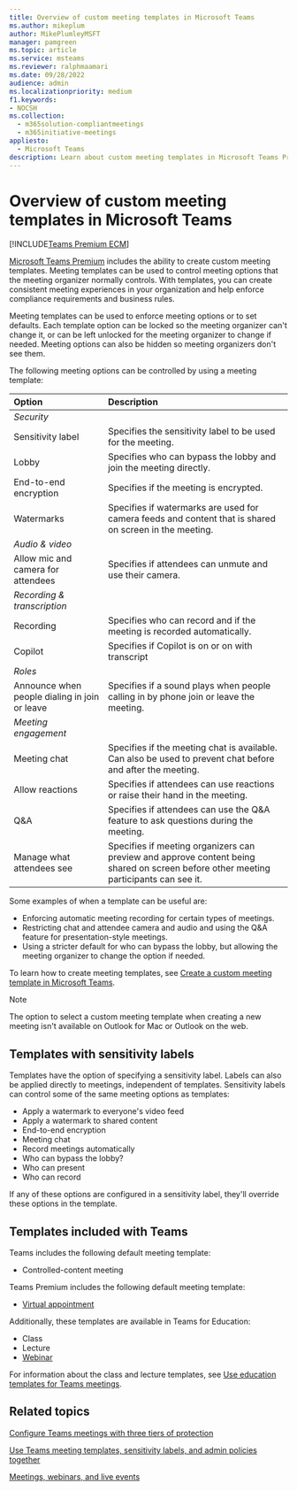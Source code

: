 ```yaml
---
title: Overview of custom meeting templates in Microsoft Teams
ms.author: mikeplum
author: MikePlumleyMSFT
manager: pamgreen
ms.topic: article
ms.service: msteams
ms.reviewer: ralphmaamari
ms.date: 09/28/2022
audience: admin
ms.localizationpriority: medium
f1.keywords:
- NOCSH
ms.collection: 
  - m365solution-compliantmeetings
  - m365initiative-meetings
appliesto: 
  - Microsoft Teams
description: Learn about custom meeting templates in Microsoft Teams Premium.
---
```


# Overview of custom meeting templates in Microsoft Teams

[!INCLUDE[Teams Premium ECM](includes/teams-premium-ecm.md)]

[Microsoft Teams Premium](enhanced-teams-experience.md) includes the ability to create custom meeting templates. Meeting templates can be used to control meeting options that the meeting organizer normally controls. With templates, you can create consistent meeting experiences in your organization and help enforce compliance requirements and business rules.

Meeting templates can be used to enforce meeting options or to set defaults. Each template option can be locked so the meeting organizer can't change it, or can be left unlocked for the meeting organizer to change if needed. Meeting options can also be hidden so meeting organizers don't see them.

The following meeting options can be controlled by using a meeting template:

|Option|Description|
|:------|:----------|
|*Security*||
|Sensitivity label|Specifies the sensitivity label to be used for the meeting.|
|Lobby|Specifies who can bypass the lobby and join the meeting directly.|
|End-to-end encryption|Specifies if the meeting is encrypted.|
|Watermarks|Specifies if watermarks are used for camera feeds and content that is shared on screen in the meeting.|
|*Audio & video*||
|Allow mic and camera for attendees|Specifies if attendees can unmute and use their camera.|
|*Recording & transcription*||
|Recording|Specifies who can record and if the meeting is recorded automatically.|
|Copilot|Specifies if Copilot is on or on with transcript|
|*Roles*||
|Announce when people dialing in join or leave|Specifies if a sound plays when people calling in by phone join or leave the meeting.|
|*Meeting engagement*||
|Meeting chat|Specifies if the meeting chat is available. Can also be used to prevent chat before and after the meeting.|
|Allow reactions|Specifies if attendees can use reactions or raise their hand in the meeting.|
|Q&A|Specifies if attendees can use the Q&A feature to ask questions during the meeting.|
|Manage what attendees see|Specifies if meeting organizers can preview and approve content being shared on screen before other meeting participants can see it.|

Some examples of when a template can be useful are:

- Enforcing automatic meeting recording for certain types of meetings.
- Restricting chat and attendee camera and audio and using the Q&A feature for presentation-style meetings.
- Using a stricter default for who can bypass the lobby, but allowing the meeting organizer to change the option if needed.

To learn how to create meeting templates, see [Create a custom meeting template in Microsoft Teams](create-custom-meeting-template.md).

> [!NOTE]
> The option to select a custom meeting template when creating a new meeting isn't available on Outlook for Mac or Outlook on the web.

## Templates with sensitivity labels

Templates have the option of specifying a sensitivity label. Labels can also be applied directly to meetings, independent of templates. Sensitivity labels can control some of the same meeting options as templates:

- Apply a watermark to everyone's video feed
- Apply a watermark to shared content
- End-to-end encryption
- Meeting chat
- Record meetings automatically
- Who can bypass the lobby?
- Who can present
- Who can record

If any of these options are configured in a sensitivity label, they'll override these options in the template.

## Templates included with Teams

Teams includes the following default meeting template:

- Controlled-content meeting

Teams Premium includes the following default meeting template:

- [Virtual appointment](virtual-appointment-meeting-template.md)

Additionally, these templates are available in Teams for Education:

- Class
- Lecture
- [Webinar](set-up-webinars.md)

For information about the class and lecture templates, see [Use education templates for Teams meetings](https://support.microsoft.com/topic/9567d25f-3ac5-4fcf-9b66-18f70e5d42b3).

## Related topics

[Configure Teams meetings with three tiers of protection](configure-meetings-three-tiers-protection.md)

[Use Teams meeting templates, sensitivity labels, and admin policies together](meeting-templates-sensitivity-labels-policies.md)

[Meetings, webinars, and live events](quick-start-meetings-live-events.md)
